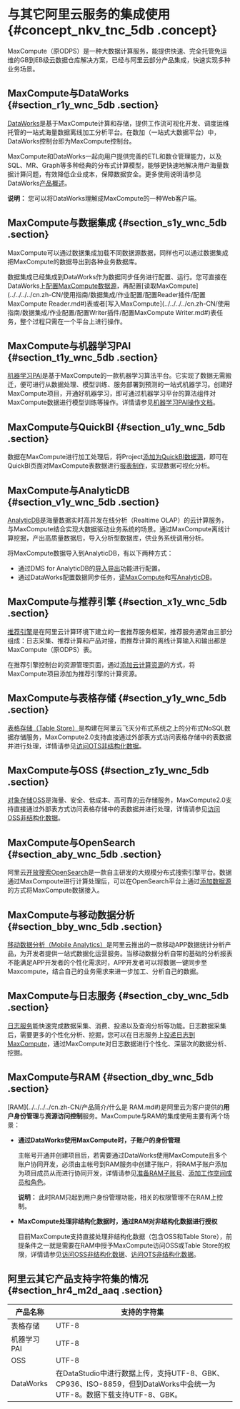 # 与其它阿里云服务的集成使用 {#concept_nkv_tnc_5db .concept}

MaxCompute（原ODPS）是一种大数据计算服务，能提供快速、完全托管免运维的GB到EB级云数据仓库解决方案，已经与阿里云部分产品集成，快速实现多种业务场景。

## MaxCompute与DataWorks {#section_r1y_wnc_5db .section}

[DataWorks](https://data.aliyun.com/product/ide)是基于MaxCompute计算和存储，提供工作流可视化开发、调度运维托管的一站式海量数据离线加工分析平台。在数加（一站式大数据平台）中，DataWorks控制台即为MaxCompute控制台。

MaxCompute和DataWorks一起向用户提供完善的ETL和数仓管理能力，以及SQL、MR、Graph等多种经典的分布式计算模型，能够更快速地解决用户海量数据计算问题，有效降低企业成本，保障数据安全。更多使用说明请参见DataWorks[产品概述](../../../../cn.zh-CN/产品简介/产品概述.md#)。

**说明：** 您可以将DataWorks理解成MaxCompute的一种Web客户端。

## MaxCompute与数据集成 {#section_s1y_wnc_5db .section}

MaxCompute可以通过数据集成加载不同数据源数据，同样也可以通过数据集成把MaxCompute的数据导出到各种业务数据库。

数据集成已经集成到DataWorks作为数据同步任务进行配置、运行。您可直接在DataWorks上[配置MaxCompute数据源](../../../../cn.zh-CN/使用指南/数据集成/数据源配置/配置MaxCompute数据源.md#)，再配置[读取MaxCompute](../../../../cn.zh-CN/使用指南/数据集成/作业配置/配置Reader插件/配置MaxCompute  Reader.md#)表或者[写入MaxCompute](../../../../cn.zh-CN/使用指南/数据集成/作业配置/配置Writer插件/配置MaxCompute Writer.md#)表任务，整个过程只需在一个平台上进行操作。

## MaxCompute与机器学习PAI {#section_t1y_wnc_5db .section}

[机器学习PAI](https://data.aliyun.com/product/learn)是基于MaxCompute的一款机器学习算法平台。它实现了数据无需搬迁，便可进行从数据处理、模型训练、服务部署到预测的一站式机器学习。创建好MaxCompute项目，开通好机器学习，即可通过机器学习平台的算法组件对MaxCompute数据进行模型训练等操作。详情请参见[机器学习PAI操作文档](https://help.aliyun.com/product/30347.html)。

## MaxCompute与QuickBI {#section_u1y_wnc_5db .section}

数据在MaxCompute进行加工处理后，将Project[添加为QuickBI数据源](https://help.aliyun.com/document_detail/47483.html)，即可在QuickBI页面对MaxCompute表数据进行[报表制作](https://help.aliyun.com/document_detail/48633.html)，实现数据可视化分析。

## MaxCompute与AnalyticDB {#section_v1y_wnc_5db .section}

[AnalyticDB](https://www.aliyun.com/product/ads)是海量数据实时高并发在线分析（Realtime OLAP）的云计算服务，与MaxCompute结合实现大数据驱动业务系统的场景。通过MaxCompute离线计算挖掘，产出高质量数据后，导入分析型数据库，供业务系统调用分析。

将MaxCompute数据导入到AnalyticDB，有以下两种方式：

-   通过DMS for AnalyticDB的[导入导出](https://help.aliyun.com/document_detail/26392.html)功能进行配置。
-   通过DataWorks配置数据同步任务，[读MaxCompute](https://help.aliyun.com/document_detail/49813.html)和[写AnalyticDB](https://help.aliyun.com/document_detail/49821.html)。

## MaxCompute与推荐引擎 {#section_x1y_wnc_5db .section}

[推荐引擎](https://data.aliyun.com/product/re)是在阿里云计算环境下建立的一套推荐服务框架，推荐服务通常由三部分组成：日志采集、推荐计算和产品对接，而推荐计算的离线计算输入和输出都是MaxCompute（原ODPS）表。

在推荐引擎控制台的资源管理页面，通过[添加云计算资源](https://help.aliyun.com/document_detail/54456.html)的方式，将MaxCompute项目添加为推荐引擎的计算资源。

## MaxCompute与表格存储 {#section_y1y_wnc_5db .section}

[表格存储（Table Store）](https://www.aliyun.com/product/ots)是构建在阿里云飞天分布式系统之上的分布式NoSQL数据存储服务，MaxCompute2.0支持直接通过外部表方式访问表格存储中的表数据并进行处理，详情请参见[访问OTS非结构化数据](https://help.aliyun.com/document_detail/54519.html)。

## MaxCompute与OSS {#section_z1y_wnc_5db .section}

[对象存储OSS](https://www.aliyun.com/product/oss)是海量、安全、低成本、高可靠的云存储服务，MaxCompute2.0支持直接通过外部表方式访问表格存储中的表数据并进行处理，详情请参见[访问OSS非结构化数据](https://help.aliyun.com/document_detail/45389.html)。

## MaxCompute与OpenSearch {#section_aby_wnc_5db .section}

阿里云[开放搜索OpenSearch](https://www.aliyun.com/product/opensearch)是一款自主研发的大规模分布式搜索引擎平台。数据通过MaxCompoute进行计算处理后，可以在OpenSearch平台上通过[添加数据源](https://help.aliyun.com/document_detail/52052.html)的方式将MaxCompute数据接入。

## MaxCompute与移动数据分析 {#section_bby_wnc_5db .section}

[移动数据分析（Mobile Analytics）](https://www.aliyun.com/product/man)是阿里云推出的一款移动APP数据统计分析产品，为开发者提供一站式数据化运营服务。当移动数据分析自带的基础的分析报表不能满足APP开发者的个性化需求时，APP开发者可以将数据一键同步至Maxcompute，结合自己的业务需求来进一步加工、分析自己的数据。

## MaxCompute与日志服务 {#section_cby_wnc_5db .section}

[日志服务](https://www.aliyun.com/product/sls)能快速完成数据采集、消费、投递以及查询分析等功能。日志数据采集后，需要更多的个性化分析、挖掘，您可以在日志服务上[投递日志到MaxCompute](https://help.aliyun.com/document_detail/29001.html)，通过MaxCompute对日志数据进行个性化、深层次的数据分析、挖掘。

## MaxCompute与RAM {#section_dby_wnc_5db .section}

[RAM](../../../../cn.zh-CN/产品简介/什么是 RAM.md#)是阿里云为客户提供的**用户身份管理**与**资源访问控制**服务。MaxCompute与RAM的集成使用主要有两个场景：

-   **通过DataWorks使用MaxCompute时，子账户的身份管理** 

    主帐号开通并创建项目后，若需要通过DataWorks使用MaxCompute且多个账户协同开发，必须由主帐号到RAM服务中创建子账户，将RAM子账户添加为项目成员从而进行协同开发，详情请参见[准备RAM子账号](../../../../cn.zh-CN/准备工作/管理员使用云账号/准备RAM子账号.md#)、[添加工作空间成员和角色](../../../../cn.zh-CN/准备工作/管理员使用云账号/添加工作空间成员和角色.md#)。

    **说明：** 此时RAM只起到用户身份管理功能，相关的权限管理不在RAM上控制。

-   **MaxCompute处理非结构化数据时，通过RAM对非结构化数据进行授权** 

    目前MaxCompute支持直接处理非结构化数据（包含OSS和Table Store），前提条件之一就是需要在RAM中授予MaxCompute访问OSS或Table Store的权限，详情请参见[访问OSS非结构化数据](../../../../cn.zh-CN/开发/外部表/访问OSS非结构化数据.md)、[访问OTS非结构化数据](../../../../cn.zh-CN/开发/外部表/访问OTS非结构化数据.md)。


## 阿里云其它产品支持字符集的情况 {#section_hr4_m2d_aaq .section}

|产品名称|支持的字符集|
|----|------|
|表格存储|UTF-8|
|机器学习PAI|UTF-8|
|OSS|UTF-8|
|DataWorks|在DataStudio中进行数据上传，支持UTF-8、GBK、CP936、ISO-8859，但到DataWorks中会统一为UTF-8。数据下载支持UTF-8、GBK。|

